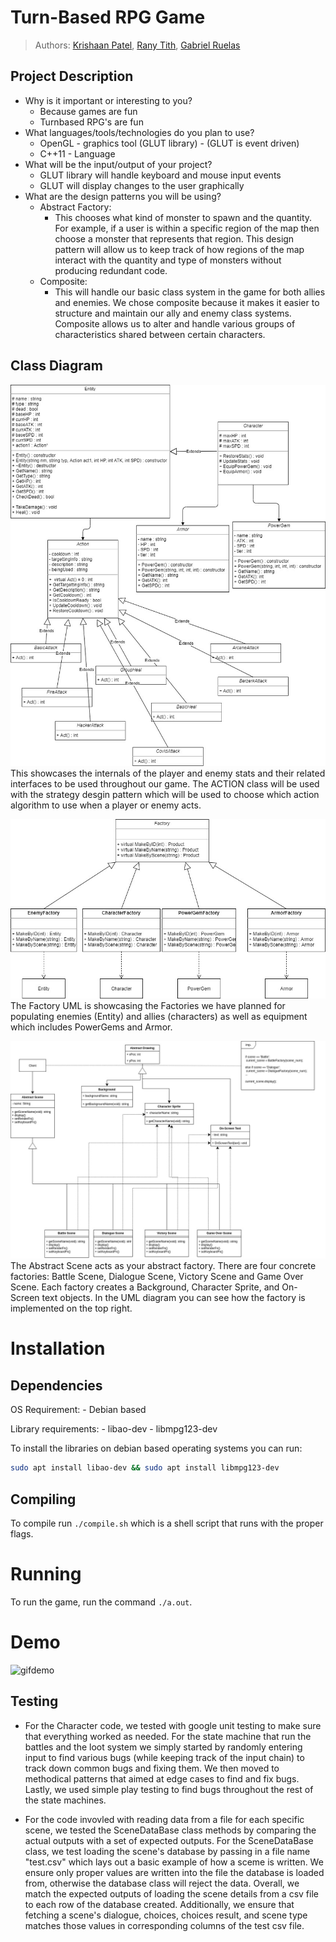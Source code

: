 # Turn-Based RPG Game

 > Authors: [Krishaan Patel](https://github.com/kpate135), [Rany Tith](https://github.com/ranyishere), [Gabriel Ruelas](https://github.com/FeistierMage-Gabe)

## Project Description
* Why is it important or interesting to you?
  * Because games are fun
  * Turnbased RPG's are fun
* What languages/tools/technologies do you plan to use?
  * OpenGL - graphics tool (GLUT library) - (GLUT is event driven)
  * C++11 - Language
* What will be the input/output of your project?
  * GLUT library will handle keyboard and mouse input events
  * GLUT will display changes to the user graphically
* What are the design patterns you will be using? 
   * Abstract Factory:
     * This chooses what kind of monster to spawn and the quantity. For example, if a user is within a specific region of the map then choose a monster that represents that region. This design pattern will allow us to keep track of how regions of the map interact with the quantity and type of monsters without producing redundant code.
  * Composite:
    * This will handle our basic class system in the game for both allies and enemies. We chose composite because it makes it easier to structure and maintain our ally and enemy class systems. Composite allows us to alter and handle various groups of characteristics shared between certain characters.
 
## Class Diagram
![uml1](ClassUML.jpg "ClassUML")
This showcases the internals of the player and enemy stats and their related interfaces to be used throughout our game. 
The ACTION class will be used with the strategy desgin pattern which will be used to choose which action algorithm to use when a player or enemy acts.

![uml1](FactoryUML.jpg "FactoryUML")
The Factory UML is showcasing the Factories we have planned for populating enemies (Entity) and allies (characters) as well as equipment which includes PowerGems and Armor.

![uml2](Scenes.jpg "Scenes")
The Abstract Scene acts as your abstract factory. There are four concrete factories: Battle Scene, Dialogue Scene, Victory Scene and Game Over Scene.
Each factory creates a Background, Character Sprite, and On-Screen text objects. In the UML diagram you can see how the factory is implemented on
the top right.


# Installation

## Dependencies

OS Requirement:
	- Debian based

Library requirements:
	- libao-dev
	- libmpg123-dev

To install the libraries on debian based operating systems you can run:
```bash
sudo apt install libao-dev && sudo apt install libmpg123-dev
```

## Compiling
To compile run `./compile.sh` which is a shell script that runs with the proper flags.

# Running
To run the game, run the command `./a.out`.

# Demo

![gifdemo](src/game.gif)



 ## Testing
* For the Character code, we tested with google unit testing to make sure that everything worked as needed. For the state machine that run the battles and the loot system we simply started by randomly entering input to find various bugs (while keeping track of the input chain) to track down common bugs and fixing them. We then moved to methodical patterns that aimed at edge cases to find and fix bugs. Lastly, we used simple play testing to find bugs throughout the rest of the state machines.
 
* For the code invovled with reading data from a file for each specific scene, we tested the SceneDataBase class methods by comparing the actual outputs with a set of expected outputs. For the SceneDataBase class, we test loading the scene's database by passing in a file name "test.csv" which lays out a basic example of how a sceme is written. We ensure only proper values are written into the file the database is loaded from, otherwise the database class will reject the data. Overall, we match the expected outputs of loading the scene details from a csv file to each row of the database created. Additionally, we ensure that fetching a scene's dialogue, choices, choices result, and scene type matches those values in corresponding columns of the test csv file. 
